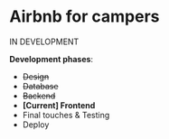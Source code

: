 # Airbnb for campers
IN DEVELOPMENT

**Development phases**:
- ~~Design~~
- ~~Database~~
- ~~Backend~~
- **[Current] Frontend**
- Final touches & Testing
- Deploy
